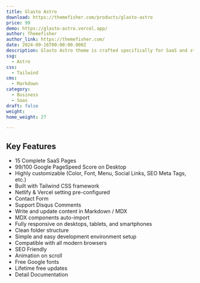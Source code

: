 ```yaml
---
title: Glasto Astro
download: https://themefisher.com/products/glasto-astro
price: 99
demo: https://glasto-astro.vercel.app/
author: Themefisher
author_link: https://themefisher.com/
date: 2024-09-16T00:00:00.000Z
description: Glasto Astro theme is crafted specifically for SaaS and startup businesses. Powered by the Astro framework and styled with Tailwind CSS, it offers a sleek, minimalist design that ensures an intuitive user experience from the very first interaction. Glasto Astro’s modern layout and fast-loading performance make it the perfect solution for high-conversion websites.
ssg:
  - Astro
css:
  - Tailwind
cms:
  - Markdown
category:
  - Business
  - Saas
draft: false
weight: 
home_weight: 27

---
```


## Key Features

- 15 Complete SaaS Pages
- 99/100 Google PageSpeed Score on Desktop
- Highly customizable (Color, Font, Menu, Social Links, SEO Meta Tags, etc.)
- Built with Tailwind CSS framework
- Netlify & Vercel setting pre-configured
- Contact Form
- Support Disqus Comments
- Write and update content in Markdown / MDX
- MDX components auto-import
- Fully responsive on desktops, tablets, and smartphones
- Clean folder structure
- Simple and easy development environment setup
- Compatible with all modern browsers
- SEO Friendly
- Animation on scroll
- Free Google fonts
- Lifetime free updates
- Detail Documentation
